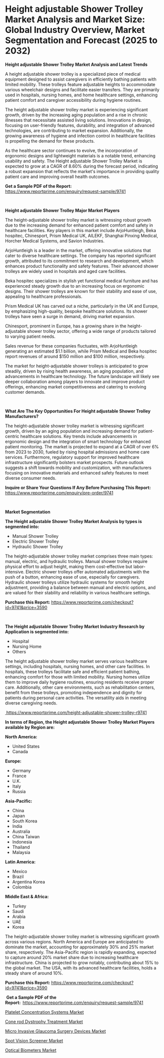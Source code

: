 <p><h1>Height adjustable Shower Trolley Market Analysis and Market Size: Global Industry Overview, Market Segmentation and Forecast (2025 to 2032)</h1></p><p><strong>Height adjustable Shower Trolley Market Analysis and Latest Trends</strong></p>
<p><p>A height adjustable shower trolley is a specialized piece of medical equipment designed to assist caregivers in efficiently bathing patients with limited mobility. These trolleys feature adjustable heights to accommodate various wheelchair designs and facilitate easier transfers. They are primarily used in hospitals, nursing homes, and home healthcare settings, enhancing patient comfort and caregiver accessibility during hygiene routines.</p><p>The height adjustable shower trolley market is experiencing significant growth, driven by the increasing aging population and a rise in chronic illnesses that necessitate assisted living solutions. Innovations in design, focusing on user-friendly features, durability, and integration of advanced technologies, are contributing to market expansion. Additionally, the growing awareness of hygiene and infection control in healthcare facilities is propelling the demand for these products.</p><p>As the healthcare sector continues to evolve, the incorporation of ergonomic designs and lightweight materials is a notable trend, enhancing usability and safety. The Height adjustable Shower Trolley Market is expected to grow at a CAGR of 8.60% during the forecast period, indicating a robust expansion that reflects the market's importance in providing quality patient care and improving overall health outcomes.</p></p>
<p><strong>Get a Sample PDF of the Report:&nbsp;</strong> <a href="https://www.reportprime.com/enquiry/request-sample/9741?utm_campaign=1129&utm_medium=2&utm_source=Github&utm_content=ia&utm_term=20032025&utm_id=height-adjustable-shower-trolley">https://www.reportprime.com/enquiry/request-sample/9741</a></p>
<p>&nbsp;</p>
<p><strong>Height adjustable Shower Trolley Major Market Players</strong></p>
<p><p>The height-adjustable shower trolley market is witnessing robust growth due to the increasing demand for enhanced patient comfort and safety in healthcare facilities. Key players in this market include ArjoHuntleigh, Beka hospitec, Chinesport, Prism Medical UK, AILEKF, Shanghai Pinxing Medical, Horcher Medical Systems, and Savion Industries.</p><p>ArjoHuntleigh is a leader in the market, offering innovative solutions that cater to diverse healthcare settings. The company has reported significant growth, attributed to its commitment to research and development, which enhances product functionality and safety features. Their advanced shower trolleys are widely used in hospitals and aged care facilities.</p><p>Beka hospitec specializes in stylish yet functional medical furniture and has experienced steady growth due to an increasing focus on ergonomic designs. Their shower trolleys are known for their stability and ease of use, appealing to healthcare professionals.</p><p>Prism Medical UK has carved out a niche, particularly in the UK and Europe, by emphasizing high-quality, bespoke healthcare solutions. Its shower trolleys have seen a surge in demand, driving market expansion.</p><p>Chinesport, prominent in Europe, has a growing share in the height-adjustable shower trolley sector, offering a wide range of products tailored to varying patient needs.</p><p>Sales revenue for these companies fluctuates, with ArjoHuntleigh generating an estimated $1.1 billion, while Prism Medical and Beka hospitec report revenues of around $150 million and $100 million, respectively.</p><p>The market for height-adjustable shower trolleys is anticipated to grow steadily, driven by rising health awareness, an aging population, and advancements in healthcare technology. The future landscape will likely see deeper collaboration among players to innovate and improve product offerings, enhancing market competitiveness and catering to evolving customer demands.</p></p>
<p>&nbsp;</p>
<p><strong>What Are The Key Opportunities For Height adjustable Shower Trolley Manufacturers?</strong></p>
<p><p>The height-adjustable shower trolley market is witnessing significant growth, driven by an aging population and increasing demand for patient-centric healthcare solutions. Key trends include advancements in ergonomic design and the integration of smart technology for enhanced patient monitoring. The market is projected to expand at a CAGR of over 6% from 2023 to 2030, fueled by rising hospital admissions and home care services. Furthermore, regulatory support for improved healthcare infrastructure significantly bolsters market prospects. Future outlook suggests a shift towards mobility and customization, with manufacturers focusing on innovative materials and enhanced safety features to meet diverse consumer needs.</p></p>
<p><strong>Inquire or Share Your Questions If Any Before Purchasing This Report:</strong> <a href="https://www.reportprime.com/enquiry/pre-order/9741?utm_campaign=1129&utm_medium=2&utm_source=Github&utm_content=ia&utm_term=20032025&utm_id=height-adjustable-shower-trolley">https://www.reportprime.com/enquiry/pre-order/9741</a></p>
<p>&nbsp;</p>
<p><strong>Market Segmentation</strong></p>
<p><strong>The Height adjustable Shower Trolley Market Analysis by types is segmented into:</strong></p>
<p><ul><li>Manual Shower Trolley</li><li>Electric Shower Trolley</li><li>Hydraulic Shower Trolley</li></ul></p>
<p><p>The height-adjustable shower trolley market comprises three main types: manual, electric, and hydraulic trolleys. Manual shower trolleys require physical effort to adjust height, making them cost-effective but labor-intensive. Electric shower trolleys offer automated adjustments with the push of a button, enhancing ease of use, especially for caregivers. Hydraulic shower trolleys utilize hydraulic systems for smooth height adjustment, providing a balance between manual and electric options, and are valued for their stability and reliability in various healthcare settings.</p></p>
<p><strong>Purchase this Report:&nbsp;</strong><a href="https://www.reportprime.com/checkout?id=9741&price=3590&utm_campaign=1129&utm_medium=2&utm_source=Github&utm_content=ia&utm_term=20032025&utm_id=height-adjustable-shower-trolley">https://www.reportprime.com/checkout?id=9741&price=3590</a></p>
<p>&nbsp;</p>
<p><strong>The Height adjustable Shower Trolley Market Industry Research by Application is segmented into:</strong></p>
<p><ul><li>Hospital</li><li>Nursing Home</li><li>Others</li></ul></p>
<p><p>The height adjustable shower trolley market serves various healthcare settings, including hospitals, nursing homes, and other care facilities. In hospitals, these trolleys facilitate safe and efficient patient bathing, enhancing comfort for those with limited mobility. Nursing homes utilize them to improve daily hygiene routines, ensuring residents receive proper care. Additionally, other care environments, such as rehabilitation centers, benefit from these trolleys, promoting independence and dignity for patients during personal care activities. The versatility aids in meeting diverse caregiving needs.</p></p>
<p><a href="https://www.reportprime.com/height-adjustable-shower-trolley-r9741?utm_campaign=1129&utm_medium=2&utm_source=Github&utm_content=ia&utm_term=20032025&utm_id=height-adjustable-shower-trolley">&nbsp;https://www.reportprime.com/height-adjustable-shower-trolley-r9741</a></p>
<p><strong>In terms of Region, the Height adjustable Shower Trolley Market Players available by Region are:</strong></p>
<p>
    <p> <strong> North America: </strong>
        <ul>
            <li>United States</li>
            <li>Canada</li>
        </ul>
        </p> 
    <p> <strong> Europe: </strong>
        <ul>
            <li>Germany</li>
            <li>France</li>
            <li>U.K.</li>
            <li>Italy</li>
            <li>Russia</li>
        </ul>
        </p> 
    <p> <strong> Asia-Pacific: </strong>
        <ul>
            <li>China</li>
            <li>Japan</li>
            <li>South Korea</li>
            <li>India</li>
            <li>Australia</li>
            <li>China Taiwan</li>
            <li>Indonesia</li>
            <li>Thailand</li>
            <li>Malaysia</li>
        </ul>
        </p> 
    <p> <strong> Latin America: </strong>
        <ul>
            <li>Mexico</li>
            <li>Brazil</li>
            <li>Argentina Korea</li>
            <li>Colombia</li>
        </ul>
        </p> 
    <p> <strong> Middle East & Africa: </strong>
        <ul>
            <li>Turkey</li>
            <li>Saudi</li>
            <li>Arabia</li>
            <li>UAE</li>
            <li>Korea</li>
        </ul>
    </p>
    </p>
<p><p>The height-adjustable shower trolley market is witnessing significant growth across various regions. North America and Europe are anticipated to dominate the market, accounting for approximately 30% and 25% market share, respectively. The Asia-Pacific region is rapidly expanding, expected to capture around 20% market share due to increasing healthcare infrastructure. China is projected to grow notably, contributing about 15% to the global market. The USA, with its advanced healthcare facilities, holds a steady share of around 10%.</p></p>
<p><strong>Purchase this Report: </strong><a href="https://www.reportprime.com/checkout?id=9741&price=3590&utm_campaign=1129&utm_medium=2&utm_source=Github&utm_content=ia&utm_term=20032025&utm_id=height-adjustable-shower-trolley">https://www.reportprime.com/checkout?id=9741&price=3590</a></p>
<p>&nbsp;<strong>Get a Sample PDF of the Report:&nbsp;&nbsp;</strong><a href="https://www.reportprime.com/enquiry/request-sample/9741?utm_campaign=1129&utm_medium=2&utm_source=Github&utm_content=ia&utm_term=20032025&utm_id=height-adjustable-shower-trolley">https://www.reportprime.com/enquiry/request-sample/9741</a></p>
<p><strong></strong></p>
<p><p><a href="https://github.com/brinnoifon/Market-Research-Report-List-1/blob/main/platelet-concentration-systems-market.md?utm_campaign=1129&utm_medium=2&utm_source=Github&utm_content=ia&utm_term=20032025&utm_id=height-adjustable-shower-trolley">Platelet Concentration Systems Market</a></p><p><a href="https://github.com/sulvantomppa/Market-Research-Report-List-1/blob/main/cone-rod-dystrophy-treatment-market.md?utm_campaign=1129&utm_medium=2&utm_source=Github&utm_content=ia&utm_term=20032025&utm_id=height-adjustable-shower-trolley">Cone rod Dystrophy Treatment Market</a></p><p><a href="https://github.com/iwanesucices/Market-Research-Report-List-1/blob/main/micro-invasive-glaucoma-surgery-devices-market.md?utm_campaign=1129&utm_medium=2&utm_source=Github&utm_content=ia&utm_term=20032025&utm_id=height-adjustable-shower-trolley">Micro Invasive Glaucoma Surgery Devices Market</a></p><p><a href="https://github.com/trenkkwasek84/Market-Research-Report-List-1/blob/main/spot-vision-screener-market.md?utm_campaign=1129&utm_medium=2&utm_source=Github&utm_content=ia&utm_term=20032025&utm_id=height-adjustable-shower-trolley">Spot Vision Screener Market</a></p><p><a href="https://github.com/snapetylerho/Market-Research-Report-List-1/blob/main/optical-biometers-market.md?utm_campaign=1129&utm_medium=2&utm_source=Github&utm_content=ia&utm_term=20032025&utm_id=height-adjustable-shower-trolley">Optical Biometers Market</a></p></p>